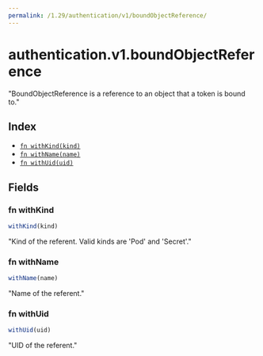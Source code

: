 ```yaml
---
permalink: /1.29/authentication/v1/boundObjectReference/
---
```


# authentication.v1.boundObjectReference

"BoundObjectReference is a reference to an object that a token is bound to."

## Index

* [`fn withKind(kind)`](#fn-withkind)
* [`fn withName(name)`](#fn-withname)
* [`fn withUid(uid)`](#fn-withuid)

## Fields

### fn withKind

```ts
withKind(kind)
```

"Kind of the referent. Valid kinds are 'Pod' and 'Secret'."

### fn withName

```ts
withName(name)
```

"Name of the referent."

### fn withUid

```ts
withUid(uid)
```

"UID of the referent."